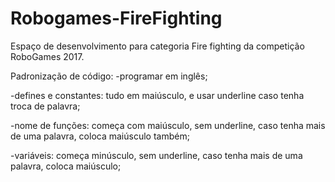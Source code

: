 # Robogames-FireFighting
Espaço de desenvolvimento para categoria Fire fighting da competição RoboGames 2017.

Padronização de código:
 -programar em inglês;
 
 -defines e constantes: tudo em maiúsculo, e usar underline caso tenha troca de palavra;
 
 -nome de funções: começa com maiúsculo, sem underline, caso tenha mais de uma palavra, coloca maiúsculo também;
 
 -variáveis: começa minúsculo, sem underline, caso tenha mais de uma palavra, coloca maiúsculo;
